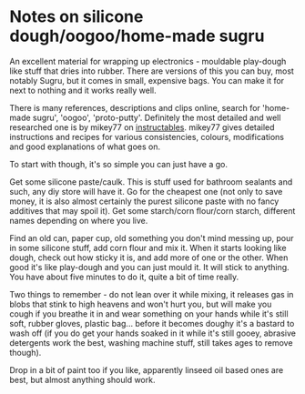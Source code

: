 
# Notes on silicone dough/oogoo/home-made sugru

An excellent material for wrapping up electronics - mouldable play-dough like stuff that dries into rubber. There are versions of this you can buy, most notably Sugru, but it comes in small, expensive bags. You can make it for next to nothing and it works really well. 

There is many references, descriptions and clips online, search for 'home-made sugru', 'oogoo', 'proto-putty'. Definitely the most detailed and well researched one is by mikey77 on [instructables](http://www.instructables.com/id/How-To-Make-Your-Own-Sugru-Substitute/). mikey77 gives detailed instructions and recipes for various consistencies, colours, modifications and good explanations of what goes on. 

To start with though, it's so simple you can just have a go.

Get some silicone paste/caulk. This is stuff used for bathroom sealants and such, any diy store will have it. Go for the cheapest one (not only to save money, it is also almost certainly the purest silicone paste with no fancy additives that may spoil it). 
Get some starch/corn flour/corn starch, different names depending on where you live. 

Find an old can, paper cup, old something you don't mind messing up, pour in some silicone stuff, add corn flour and mix it. When it starts looking like dough, check out how sticky it is, and add more of one or the other. When good it's like play-dough and you can just mould it. It will stick to anything. You have about five minutes to do it, quite a bit of time really.

Two things to remember - do not lean over it while mixing, it releases gas in blobs that stink to high heavens and won't hurt you, but will make you cough if you breathe it in and wear something on your hands while it's still soft, rubber gloves, plastic bag... before it becomes doughy it's a bastard to wash off (if you do get your hands soaked in it while it's still gooey, abrasive detergents work the best, washing machine stuff, still takes ages to remove though).

Drop in a bit of paint too if you like, apparently linseed oil based ones are best, but almost anything should work.
